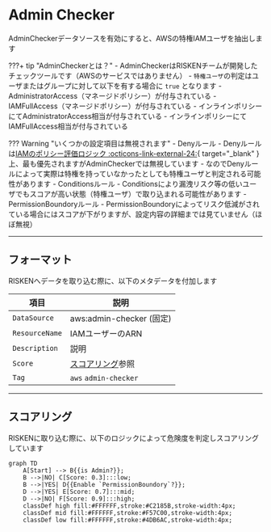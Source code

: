 # Admin Checker

AdminCheckerデータソースを有効にすると、AWSの特権IAMユーザを抽出します

???+ tip "AdminCheckerとは？"
    - AdminCheckerはRISKENチームが開発したチェックツールです（AWSのサービスではありません）
    - `特権ユーザ`の判定はユーザまたはグループに対して以下を有する場合に `true` となります
        - AdministratorAccess（マネージドポリシー）が付与されている
        - IAMFullAccess（マネージドポリシー）が付与されている
        - インラインポリシーにてAdministratorAccess相当が付与されている
        - インラインポリシーにてIAMFullAccess相当が付与されている

??? Warning "いくつかの設定項目は無視されます"
    - Denyルール
        - Denyルールは[IAMのポリシー評価ロジック :octicons-link-external-24:](https://docs.aws.amazon.com/IAM/latest/UserGuide/reference_policies_evaluation-logic.html){ target="_blank" } 上、最も優先されますがAdminCheckerでは無視しています
        - なのでDenyルールによって実際は特権を持っていなかったとしても特権ユーザと判定される可能性があります
    - Conditionsルール
        - Conditionsにより漏洩リスク等の低いユーザでもスコアが高い状態（特権ユーザ）で取り込まれる可能性があります
    - PermissionBoundoryルール
        - PermissionBoundoryによってリスク低減がされている場合にはスコアが下がりますが、設定内容の詳細までは見ていません（ほぼ無視）

---

## フォーマット

RISKENへデータを取り込む際に、以下のメタデータを付加します

| 項目            | 説明                                      |
| -------------- | ---------------------------------------- |
| `DataSource`   | aws:admin-checker (固定)                  |
| `ResourceName` | IAMユーザーのARN                           |
| `Description`  | 説明                                      |
| `Score`        | [スコアリング](/aws/adminchecker/#_2)参照   |
| `Tag`          | `aws` `admin-checker`                     |

---

## スコアリング

RISKENに取り込む際に、以下のロジックによって危険度を判定しスコアリングしています

```mermaid
graph TD
    A[Start] --> B{{is Admin?}};
    B -->|NO| C[Score: 0.3]:::low;
    B -->|YES| D{{Enable `PermissionBoundory`?}};
    D -->|YES| E[Score: 0.7]:::mid;
    D -->|NO| F[Score: 0.9]:::high;
    classDef high fill:#FFFFFF,stroke:#C2185B,stroke-width:4px;
    classDef mid fill:#FFFFFF,stroke:#F57C00,stroke-width:4px;
    classDef low fill:#FFFFFF,stroke:#4DB6AC,stroke-width:4px;
```
